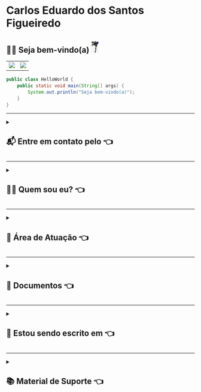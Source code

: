 # Carlos Eduardo dos Santos Figueiredo

## :man_technologist: Seja bem-vindo(a) <img src=".gitbook/assets/Diversos/rocklee.jpg" width="20px" />

<div id="SetorGit">
  <table>
    <tr>
      <td>
        <a href="https://github.com/carloseduardonit">
          <img height="180em" src="https://github-readme-stats.vercel.app/api?username=carloseduardonit&show_icons=true&theme=dracula&include_all_commits=true&count_private=true" />
        </a>
      </td>
      <td>
        <img height="200em" src="https://github-readme-stats.vercel.app/api/top-langs/?username=carloseduardonit&layout=compact&langs_count=16&theme=dracula" />
      </td>
    </tr>
  </table>
</div>

```java
public class HelloWorld {
    public static void main(String[] args) {
        System.out.println("Seja bem-vindo(a)");
    }
}
```

---
<details>

<summary>

## 📬 Entre em contato pelo :point_left:

</summary>

> [![Telegram](https://img.shields.io/badge/Telegram-000?style=for-the-badge&logo=telegram&logoColor=2CA5E0)](https://t.me/Carlaol) [![WhatsApp](https://img.shields.io/badge/WhatsApp-25D366?style=for-the-badge&logo=whatsapp&logoColor=white)](https://api.whatsapp.com/send?1=pt_BR&phone=5521985745077) [![Gmail](https://img.shields.io/badge/Gmail-333333?style=for-the-badge&logo=gmail&logoColor=red)](mailto:carlostecnico@mail.com) [![X](https://img.shields.io/badge/X-000?style=for-the-badge&logo=x)](https://x.com/Carlao_Me_Ajuda) [![Instagram](https://img.shields.io/badge/-Instagram-%23E4405F?style=for-the-badge&logo=instagram&logoColor=white)](https://www.instagram.com/carlao.me.ajuda/) [![LinkedIn](https://img.shields.io/badge/LinkedIn-0077B5?style=for-the-badge&logo=linkedin&logoColor=white)](https://www.linkedin.com/in/carlos-eduardo-dos-s-figueiredo/)  [![GitHub](https://img.shields.io/badge/GitHub-100000?style=for-the-badge&logo=github&logoColor=white)](https://github.com/carloseduardonit/) [![Discord](https://img.shields.io/badge/Discord-7289DA?style=for-the-badge&logo=discord&logoColor=white)](https://discord.com/channels/@carloseduardonit/)

</details>

---

<details>

<summary>

## 🙋‍♂️ Quem sou eu? :point_left:

</summary>

<p style="text-align: justify;">  Eu sou Carlos Eduardo dos Santos Figueiredo, universitário em Ciências Contábeis pela Universidade Federal Fluminense (UFF) e formado em Análise e Desenvolvimento de Sistemas pela Universidade Estácio de Sá. Além disso, concluí cursos técnicos em Suporte e Manutenção em Informática e Contabilidade pelo Senac RJ.
</p>
<p style="text-align: justify;">  Eu atuei como QA manual com foco em Salesforce, onde fui responsável por garantir a qualidade das soluções desenvolvidas dentro do ecossistema Salesforce. Minhas atividades incluíram a criação de cenários de teste, execução de testes manuais e validação de funcionalidades para assegurar que os requisitos do sistema fossem atendidos conforme esperado. Trabalhei na integração de sistemas e na implementação de soluções robustas, utilizando tanto objetos padrão quanto personalizados no Salesforce, sempre mantendo uma abordagem orientada à qualidade e à melhoria contínua.
</p>
<p style="text-align: justify;">  Meu objetivo é continuar aprimorando minhas habilidades técnicas em Salesforce, com foco em testes automatizados, desenvolvimento de soluções e administração da plataforma, para oferecer soluções mais eficientes e eficazes que atendam às necessidades dos usuários e das empresas.
</p>
</details>

---
<details>

<summary>

## 💼 Área de Atuação :point_left:

</summary>

###

#### 💻 Analista e Desenvolvedor de Sistemas

- **Trabalhei na empresa [BRQ Digital Solutions](https://www.linkedin.com/company/brq/posts/?feedView=all)**
  - Alocado na Ouro Verde/Unidas por 1 ano e 6 meses
    > - Analise da documentação funcional
    > - Escrita dos cenarios no modelo Step-by-Step
    > - Teste manuais no CRM Salesforce e ERP Microsoft Dynamics AX
    > - Manutenção no codigo Apex
    > - Liderei time de QA em 1 mês nos testes do projeto
  - Alocado na Nisan Argetina por 2 meses
    > - Mapeamento de processso e de campos
    > - Teste manuais no CRM Salesforce
  - Alocado na Auriverde por 3 meses
    > - Utilizando a tecnica BDD
    > - Escrita dos cenarios no modelo gherkin e Steps by Steps
    > - Teste manuais no CRM Salesforce e Mobile (browserstack)
  - Alocado na Corteg por 3 meses
    > - Utilizando a tecnica BDD
    > - Escrita dos cenarios no modelo gherkin e Steps by Steps
    > - Teste manuais no CRM Salesforce e Mobile (browserstack)
- **Metodologias**: Clear Codes, Scrum
- **Linguagens de Programação:**

> ![Java](https://img.shields.io/badge/java-%23ED8B00.svg?style=for-the-badge&logo=openjdk&logoColor=white) ![JavaScript](https://img.shields.io/badge/JavaScript-F7DF1E?style=for-the-badge&logo=javascript&logoColor=black) ![Python](https://img.shields.io/badge/python-3670A0?style=for-the-badge&logo=python&logoColor=ffdd54)

- **Linguagens  de Estilo e de Marcação:**

> ![Markdown](https://img.shields.io/badge/Markdown-000?style=for-the-badge&logo=markdown) ![HTML5](https://img.shields.io/badge/HTML5-E34F26?style=for-the-badge&logo=html5&logoColor=white) ![CSS3](https://img.shields.io/badge/CSS3-1572B6?style=for-the-badge&logo=css3&logoColor=white)
- **Salesforce** [Trailhead](https://trailblazer.me/id/cdossantosfigueiredo) <img src=".gitbook/assets/Sistema/trailhead.png" width="20px" />

- **Ferramentas de testes:** (Em estudo)

> ![cypress](https://img.shields.io/badge/-cypress-%23E5E5E5?style=for-the-badge&logo=cypress&logoColor=058a5e) ![Selenium](https://img.shields.io/badge/-selenium-%43B02A?style=for-the-badge&logo=selenium&logoColor=white) ![Playwright](https://img.shields.io/badge/-playwright-%232EAD33?style=for-the-badge&logo=playwright&logoColor=white) ![Mocha](https://img.shields.io/badge/-mocha-%238D6748?style=for-the-badge&logo=mocha&logoColor=white)

- **Banco de Dados:**

> ![MySQL](https://img.shields.io/badge/MySQL-00000F?style=for-the-badge&logo=mysql&logoColor=white)

- **Ferramentas**: Jira Software (com JQL)

#### 🛠️ Técnico em Manutenção e Suporte de Informática

- Configuração e Manutenção de Computadores <img src=".gitbook/assets/computador.jpeg" width="20px" />
- Implantação de Sistemas Cliente e Servidor  <img src=".gitbook/assets/Sistema/w98.png" width="20px" /> <img src=".gitbook/assets/Sistema/wxp.png" width="20px" /> <img src=".gitbook/assets/Sistema/wVista.png" width="20px" /> <img src=".gitbook/assets/Sistema/w7.png" width="20px" /> <img src=".gitbook/assets/Sistema/w8.png" width="20px" /> <img src=".gitbook/assets/Sistema/w10.png" width="20px" />

#### 📊 Técnico em Contabilidade e Universitário de Ciências Contábeis

- **Pessoa Jurídica**:
  - Abertura e Encerramento de Empresas
  - Sistema Tributário: Simples Nacional, Microempreendedor Individual (MEI)
- **Pessoa Física**:
  - Geração de Guia de Recolhimento Social (GPS INSS)
  - Declaração de Imposto de Renda da Pessoa Física (IRPF)
  - Confecção de Processos Administrativos

#### 🔨 Auxiliar de Marcenaria

- Trabalhei na empresa [Carlos Augusto Marceneiro do Rio do Ouro](https://carlos-augusto-marceneiro-no-rio-do-ouro.business.site/)

</details>

---
<details>

  <summary>

## 📄 Documentos :point_left:

  </summary>

>[!WARNING]
> - Documentações em atualização

| [Currículo](https://drive.google.com/file/d/1nH3H30uOsj7UztF1alDF7l6oRtjUWPM1/view?usp=sharing) | [Carta Profissional](https://drive.google.com/file/d/1nIgc44slu7C62rtxCaJLr9Jp2NKP5YcF/view?usp=sharing) | [Lista de Cursos](https://drive.google.com/file/d/1nJCW_VcsJdRtgWoTWVzEWN7Kn7UtQIAp/view?usp=sharing) |
| :----------------------------------------------------------: | :-------------------------------------------------------------: | :-------------------------------------------------------: |



</details>

---

<details>

<summary> 

## 📝 Estou sendo escrito em :point_left:
 
</summary>

> ![Markdown](https://img.shields.io/badge/Markdown-000?style=for-the-badge&logo=markdown) ![HTML5](https://img.shields.io/badge/HTML5-E34F26?style=for-the-badge&logo=html5&logoColor=white)

</details>

---

<details>

<summary>

## :books: Material de Suporte :point_left:

</summary>

- [Iconografia](https://github.com/ikatyang/emoji-cheat-sheet/tree/master?tab=readme-ov-file#activities)
- [Badges Basico](https://github.com/digitalinnovationone/dio-lab-open-source/blob/main/utils/badges/badges.md)
- [Badges Avançado](https://github.com/Ileriayo/markdown-badges?tab=readme-ov-file#markdown-badges)
- [Cards](https://github.com/digitalinnovationone/dio-lab-open-source/blob/main/utils/cards/github-stats.md)
- [Sintaxe básica de gravação e formatação no GitHub](https://docs.github.com/pt/get-started/writing-on-github/getting-started-with-writing-and-formatting-on-github/basic-writing-and-formatting-syntax)
- [Trabalhar com formatação avançadano GitHub](https://docs.github.com/pt/get-started/writing-on-github/working-with-advanced-formatting)

</details>